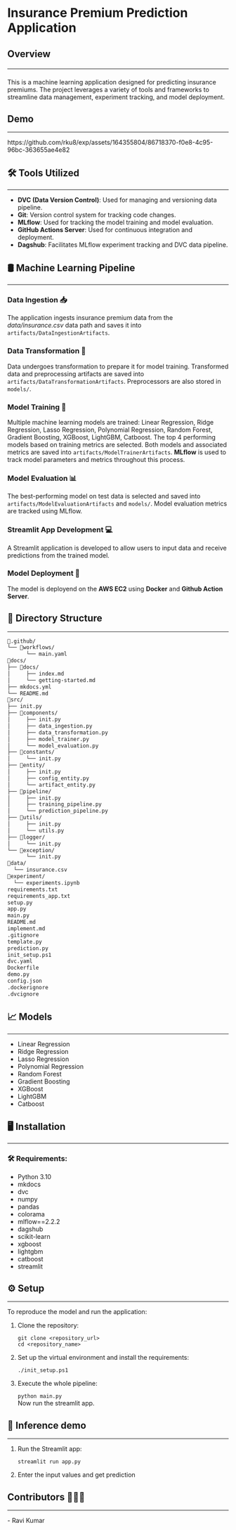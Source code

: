<!-- # This should be full fledged applications
## Use the tools prper and robust 
## Write proper codebase and write proper instructions

DagsHub Experiment tarcking: https://dagshub.com/ravikumar46931/insurance-premium-MLOps.mlflow -->

<!-- # Introduction
# Dataset
# Model Training
# Model Tracking
# Model Evaluation
# Model deployment -->

# Insurance Premium Prediction Application

## Overview<hr>

This is a machine learning application designed for predicting insurance premiums. The project leverages a variety of tools and frameworks to streamline data management, experiment tracking, and model deployment.

## Demo
<hr>
https://github.com/rku8/exp/assets/164355804/86718370-f0e8-4c95-96bc-363655ae4e82

## 🛠️ Tools Utilized
<hr>

- **DVC (Data Version Control)**: Used for managing and versioning data pipeline.
- **Git**: Version control system for tracking code changes.
- **MLflow**: Used for tracking the model training and model evaluation.
- **GitHub Actions Server**: Used for continuous integration and deployment.
- **Dagshub**: Facilitates MLflow experiment tracking and DVC data pipeline.

## 🛢️ Machine Learning Pipeline
<hr>

### Data Ingestion 📥

The application ingests insurance premium data from the _data/insurance.csv_ data path and saves it into `artifacts/DataIngestionArtifacts`.

### Data Transformation 🔧

Data undergoes transformation to prepare it for model training. Transformed data and preprocessing artifacts are saved into `artifacts/DataTransformationArtifacts`. Preprocessors are also stored in `models/`.

### Model Training 🤖

Multiple machine learning models are trained:
Linear Regression, Ridge Regression, Lasso Regression, Polynomial Regression, Random Forest,
Gradient Boosting, XGBoost, LightGBM, Catboost.
The top 4 performing models based on training metrics are selected. Both models and associated metrics are saved into `artifacts/ModelTrainerArtifacts`. __MLflow__ is used to track model parameters and metrics throughout this process.

### Model Evaluation 📊

The best-performing model on test data is selected and saved into `artifacts/ModelEvaluationArtifacts` and `models/`. Model evaluation metrics are tracked using MLflow.

### Streamlit App Development 💻

A Streamlit application is developed to allow users to input data and receive predictions from the trained model.

### Model Deployment 🚀

The model is deployend on the __AWS EC2__ using __Docker__ and __Github Action Server__.

## 📁 Directory Structure
<hr>

```bash
📂.github/
└── 📂workflows/
      └── main.yaml
📂docs/
├── 📂docs/
│     ├── index.md
│     └── getting-started.md
├── mkdocs.yml
└── README.md
📂src/
├── init.py
├── 📂components/
│     ├── init.py
│     ├── data_ingestion.py
│     ├── data_transformation.py
│     ├── model_trainer.py
│     └── model_evaluation.py
├── 📂constants/
│     └── init.py
├── 📂entity/
│     ├── init.py
│     ├── config_entity.py
│     └── artifact_entity.py
├── 📂pipeline/
│     ├── init.py
│     ├── training_pipeline.py
│     └── prediction_pipeline.py
├── 📂utils/
│     ├── init.py
│     └── utils.py
├── 📂logger/
│     └── init.py
└── 📂exception/
      └── init.py
📂data/
  └── insurance.csv
📂experiment/
  └── experiments.ipynb
requirements.txt
requirements_app.txt
setup.py
app.py
main.py
README.md
implement.md
.gitignore
template.py
prediction.py
init_setup.ps1
dvc.yaml
Dockerfile
demo.py
config.json
.dockerignore
.dvcignore
```

## 📈 Models 
<hr>

- Linear Regression 
- Ridge Regression 
- Lasso Regression 
- Polynomial Regression 
- Random Forest
- Gradient Boosting
- XGBoost 
- LightGBM 
- Catboost


## 🖥️ Installation
<hr>

### 🛠️ Requirements: 

- Python 3.10
- mkdocs
- dvc
- numpy 
- pandas
- colorama
- mlflow==2.2.2
- dagshub
- scikit-learn
- xgboost
- lightgbm
- catboost
- streamlit


## ⚙️ Setup
<hr>
To reproduce the model and run the application:

1. Clone the repository:
    
    `git clone <repository_url>`<br>
    `cd <repository_name>`
    
2. Set up the virtual environment and install the requirements:

    `./init_setup.ps1`<br>

3. Execute the whole pipeline:

    `python main.py`<br>
    Now run the streamlit app.


## 🎯 Inference demo
<hr>

1. Run the Streamlit app:

    `streamlit run app.py`
2. Enter the input values and get prediction

## Contributors 👨🏼‍💻
<hr>
- Ravi Kumar